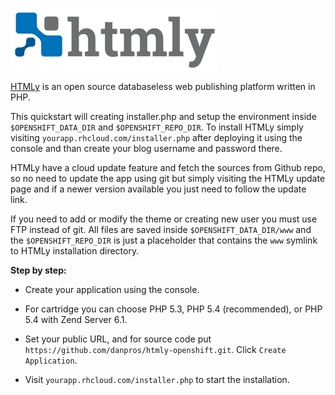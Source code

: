 <a href="https://www.htmly.com" target="_blank">![Logo](https://raw.githubusercontent.com/danpros/htmly/master/system/resources/images/logo-big.png)</a>

[HTMLy](https://github.com/danpros/htmly) is an open source databaseless web publishing platform written in PHP.

This quickstart will creating installer.php and setup the environment inside `$OPENSHIFT_DATA_DIR` and `$OPENSHIFT_REPO_DIR`. To install HTMLy simply visiting `yourapp.rhcloud.com/installer.php` after deploying it using the console and than create your blog username and password there.

HTMLy have a cloud update feature and fetch the sources from Github repo, so no need to update the app using git but simply visiting the HTMLy update page and if a newer version available you just need to follow the update link.

If you need to add or modify the theme or creating new user you must use FTP instead of git. All files are saved inside `$OPENSHIFT_DATA_DIR/www` and the `$OPENSHIFT_REPO_DIR` is just a placeholder that contains the `www` symlink to HTMLy installation directory.

**Step by step:**

* Create your application using the console.

* For cartridge you can choose PHP 5.3, PHP 5.4 (recommended), or PHP 5.4 with Zend Server 6.1.

* Set your public URL, and for source code put `https://github.com/danpros/htmly-openshift.git`. Click `Create Application`.

* Visit `yourapp.rhcloud.com/installer.php` to start the installation.
